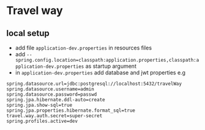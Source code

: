 # Travel way

## local setup

- add file `application-dev.properties` in resources files
- add `--spring.config.location=classpath:application.properties,classpath:application-dev.properties` as startup
  argument
- in `application-dev.properties` add database and jwt properties e.g
```properties
spring.datasource.url=jdbc:postgresql://localhost:5432/travelWay
spring.datasource.username=admin
spring.datasource.password=passwd
spring.jpa.hibernate.ddl-auto=create
spring.jpa.show-sql=true
spring.jpa.properties.hibernate.format_sql=true
travel.way.auth.secret=super-secret
spring.profiles.active=dev
```